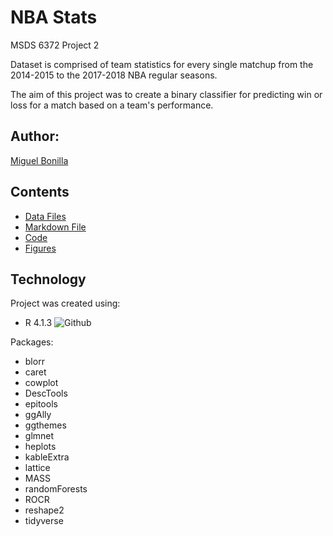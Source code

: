 # NBA Stats
MSDS 6372 Project 2

Dataset is comprised of team statistics for every single matchup from the 2014-2015 to the 2017-2018 NBA regular seasons.

The aim of this project was to create a binary classifier for predicting win or loss for a match based on a team's performance.

## Author:
[Miguel Bonilla](https://github.com/boneeyah) 

## Contents
* [Data Files](https://github.com/boneeyah/GroupProject2/tree/main/DataFile)
* [Markdown File](https://github.com/boneeyah/GroupProject2/blob/main/NBAStats.md)
* [Code](https://github.com/boneeyah/GroupProject2/blob/main/NBAStats.Rmd)
* [Figures](https://github.com/boneeyah/GroupProject2/tree/main/NBAStats_files/figure-markdown_github)

## Technology
Project was created using:
* R 4.1.3 ![Github](https://img.shields.io/badge/R-v4.1.3-blue)

Packages:
* blorr
* caret
* cowplot
* DescTools
* epitools
* ggAlly
* ggthemes
* glmnet
* heplots
* kableExtra
* lattice
* MASS
* randomForests
* ROCR
* reshape2
* tidyverse
